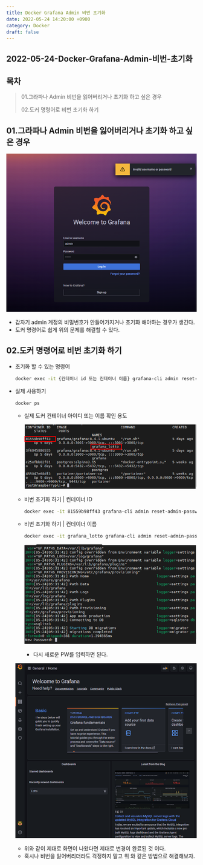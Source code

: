 ```yaml
---
title: Docker Grafana Admin 비번 초기화
date: 2022-05-24 14:20:00 +0900
category: Docker
draft: false
---
```


## 2022-05-24-Docker-Grafana-Admin-비번-초기화

## 목차

>01.그라파나 Admin 비번을 잃어버리거나 초기화 하고 싶은 경우
>
>02.도커 명령어로 비번 초기화 하기

## 01.그라파나 Admin 비번을 잃어버리거나 초기화 하고 싶은 경우

![image-20220524142231566](../../assets/img/post/2022-05-24-Docker-Grafana-Admin-비번-초기화/image-20220524142231566.png)

- 갑자기 admin 계정의 비밀번호가 안들어가지거나 초기화 해야하는 경우가 생긴다.
- 도커 명령어로 쉽게 위의 문제를 해결할 수 있다.

## 02.도커 명령어로 비번 초기화 하기

- 초기화 할 수 있는 명령어

  ```sh
  docker exec -it {컨테이너 id 또는 컨테이너 이름} grafana-cli admin reset-admin-password -password-from-stdin
  ```

- 실제 사용하기

  ```sh
  docker ps
  ```

  - 실제 도커 컨테이너 아이디 또는 이름 확인 용도

    ![image-20220524142751957](../../assets/img/post/2022-05-24-Docker-Grafana-Admin-비번-초기화/image-20220524142751957.png)

  - 비번 초기화 하기 | 컨테이너 ID

    ```sh
    docker exec -it 81559b98ff43 grafana-cli admin reset-admin-password -password-from-stdin

  - 비번 초기화 하기 | 컨테이너 이름

    ```sh
    docker exec -it grafana_lotto grafana-cli admin reset-admin-password -password-from-stdin
    ```

    ![image-20220524143149448](../../assets/img/post/2022-05-24-Docker-Grafana-Admin-비번-초기화/image-20220524143149448.png)

    - 다시 새로운 PW를 입력하면 된다.

  ![image-20220524143232699](../../assets/img/post/2022-05-24-Docker-Grafana-Admin-비번-초기화/image-20220524143232699.png)

  - 위와 같이 제대로 화면이 나왔다면 제대로 변경이 완료된 것 이다.
  - 혹시나 비번을 잃어버리더라도 걱정하지 말고 위 와 같은 방법으로 해결해보자.
